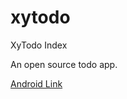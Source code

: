 # xytodo
XyTodo Index

An open source todo app.

[Android Link](https://github.com/kulics/xytodo-android) 
